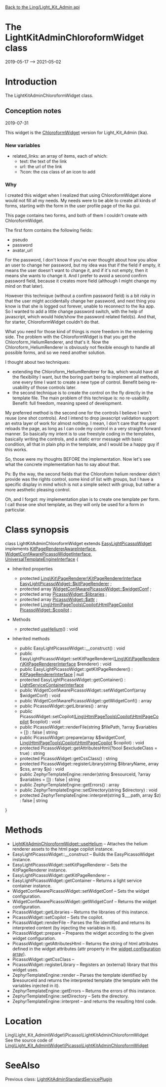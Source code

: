 [Back to the Ling/Light_Kit_Admin api](https://github.com/lingtalfi/Light_Kit_Admin/blob/master/doc/api/Ling/Light_Kit_Admin.md)



The LightKitAdminChloroformWidget class
================
2019-05-17 --> 2021-05-02






Introduction
============

The LightKitAdminChloroformWidget class.


Conception notes
-----------
2019-07-31


This widget is the [ChloroformWidget](https://github.com/lingtalfi/Light_Kit_BootstrapWidgetLibrary/blob/master/doc/pages/widget-variables-description.md#chloroformwidget) version for Light_Kit_Admin (lka).


### New variables

- related_links: an array of items, each of which:
     - text: the text of the link
     - url: the url of the link
     - ?icon: the css class of an icon to add




### Why


I created this widget when I realized that using ChloroformWidget alone would not fill all my needs.
My needs were to be able to create all kinds of forms, starting with the form in the user profile page
of the lka gui.

This page contains two forms, and both of them I couldn't create with ChloroformWidget.

The first form contains the following fields:

- pseudo
- password
- avatar_url

For the password, I don't know if you've ever thought about how you allow an user to change her password,
but my idea was that if the field if empty, it means the user doesn't want to change it, and if it's
not empty, then it means she wants to change it.
And I prefer to avoid a second confirm password field, because it creates more field (although I might
change my mind on that later).

However this technique (without a confirm password field) is a bit risky in that the user might accidentally
change her password, and next thing you know is that she is logged out forever, unable to reconnect to the lka
app.
So I wanted to add a little change password switch, with the help of javascript, which would hide/show the
password related field(s).
And that, for starter, ChloroformWidget couldn't do that.

What you need for those kind of things is more freedom in the rendering side.
The problem with the ChloroformWidget is that you get the Chloroform_HeliumRenderer, and that's it.
Now the Chloroform_HeliumRenderer is obviously not flexible enough to handle all possible forms,
and so we need another solution.

I thought about two techniques:
- extending the Chloroform_HeliumRenderer for lka, which would have all the flexibility I want, but the boring
part being to implement all methods, one every time I want to create a new type of control. Benefit being
re-usability of those controls later.
- the second technique is to create the control on the fly directly in the template file. The main problem
     of this technique is: no re-usability. Benefit: full freedom, meaning speed of development.

My preferred method is the second one for the controls I believe I won't reuse (one shot controls).
And I intend to drop javascript validation support: an extra layer of work for almost nothing.
I mean, I don't care that the user reloads the page, as long as I can code my control in a very straight
forward manner. So basically my intent is to use freestyle coding in the templates, basically writing the controls,
and a static error message with basic condition, all that in plain php in the template, and I would be a happy guy
if this works.

So, those were my thoughts BEFORE the implementation. Now let's see what the concrete implementation
has to say about that.

Ps: By the way, the second fields that the Chloroform helium renderer didn't provide was the rights control,
some kind of list with groups, but I have a specific display in mind which is not a simple select with group,
but rather a more aesthetic pleasing control.



Oh, and I forgot: my implementation plan is to create one template per form.
I call those one shot template, as they will only be used for a form in particular.



Class synopsis
==============


class <span class="pl-k">LightKitAdminChloroformWidget</span> extends [EasyLightPicassoWidget](https://github.com/lingtalfi/Kit_PicassoWidget/blob/master/doc/api/Ling/Kit_PicassoWidget/Widget/EasyLightPicassoWidget.md) implements [KitPageRendererAwareInterface](https://github.com/lingtalfi/Kit/blob/master/doc/api/Ling/Kit/PageRenderer/KitPageRendererAwareInterface.md), [WidgetConfAwarePicassoWidgetInterface](https://github.com/lingtalfi/Kit_PicassoWidget/blob/master/doc/api/Ling/Kit_PicassoWidget/Widget/WidgetConfAwarePicassoWidgetInterface.md), [UniversalTemplateEngineInterface](https://github.com/lingtalfi/UniversalTemplateEngine/blob/master/doc/api/Ling/UniversalTemplateEngine/UniversalTemplateEngineInterface.md) {

- Inherited properties
    - protected [Ling\Kit\PageRenderer\KitPageRendererInterface](https://github.com/lingtalfi/Kit/blob/master/doc/api/Ling/Kit/PageRenderer/KitPageRendererInterface.md) [EasyLightPicassoWidget::$kitPageRenderer](#property-kitPageRenderer) ;
    - protected array [WidgetConfAwarePicassoWidget::$widgetConf](#property-widgetConf) ;
    - protected array [PicassoWidget::$libraries](#property-libraries) ;
    - protected array [PicassoWidget::$attr](#property-attr) ;
    - protected [Ling\HtmlPageTools\Copilot\HtmlPageCopilot](https://github.com/lingtalfi/HtmlPageTools/blob/master/doc/api/Ling/HtmlPageTools/Copilot/HtmlPageCopilot.md) [PicassoWidget::$copilot](#property-copilot) ;

- Methods
    - protected [useHelium](https://github.com/lingtalfi/Light_Kit_Admin/blob/master/doc/api/Ling/Light_Kit_Admin/Widget/Picasso/LightKitAdminChloroformWidget/useHelium.md)() : void

- Inherited methods
    - public EasyLightPicassoWidget::__construct() : void
    - public EasyLightPicassoWidget::setKitPageRenderer([Ling\Kit\PageRenderer\KitPageRendererInterface](https://github.com/lingtalfi/Kit/blob/master/doc/api/Ling/Kit/PageRenderer/KitPageRendererInterface.md) $renderer) : void
    - public EasyLightPicassoWidget::getKitPageRenderer() : [KitPageRendererInterface](https://github.com/lingtalfi/Kit/blob/master/doc/api/Ling/Kit/PageRenderer/KitPageRendererInterface.md) | null
    - protected EasyLightPicassoWidget::getContainer() : [LightServiceContainerInterface](https://github.com/lingtalfi/Light/blob/master/doc/api/Ling/Light/ServiceContainer/LightServiceContainerInterface.md)
    - public WidgetConfAwarePicassoWidget::setWidgetConf(array $widgetConf) : void
    - public WidgetConfAwarePicassoWidget::getWidgetConf() : array
    - public PicassoWidget::getLibraries() : array
    - public PicassoWidget::setCopilot([Ling\HtmlPageTools\Copilot\HtmlPageCopilot](https://github.com/lingtalfi/HtmlPageTools/blob/master/doc/api/Ling/HtmlPageTools/Copilot/HtmlPageCopilot.md) $copilot) : void
    - public PicassoWidget::renderFile(string $filePath, ?array $variables = []) : false | string
    - public PicassoWidget::prepare(array &$widgetConf, [Ling\HtmlPageTools\Copilot\HtmlPageCopilot](https://github.com/lingtalfi/HtmlPageTools/blob/master/doc/api/Ling/HtmlPageTools/Copilot/HtmlPageCopilot.md) $copilot) : void
    - protected PicassoWidget::getAttributesHtml(?bool $excludeClass = true) : string
    - protected PicassoWidget::getCssClass() : string
    - protected PicassoWidget::registerLibrary(string $libraryName, array $css, array $js) : void
    - public ZephyrTemplateEngine::render(string $resourceId, ?array $variables = []) : false | string
    - public ZephyrTemplateEngine::getErrors() : array
    - public ZephyrTemplateEngine::setDirectory(string $directory) : void
    - protected ZephyrTemplateEngine::interpret(string $___path, array $z) : false | string

}






Methods
==============

- [LightKitAdminChloroformWidget::useHelium](https://github.com/lingtalfi/Light_Kit_Admin/blob/master/doc/api/Ling/Light_Kit_Admin/Widget/Picasso/LightKitAdminChloroformWidget/useHelium.md) &ndash; Attaches the helium renderer assets to the html page copilot instance.
- EasyLightPicassoWidget::__construct &ndash; Builds the EasyPicassoWidget instance.
- EasyLightPicassoWidget::setKitPageRenderer &ndash; Sets the KitPageRenderer instance.
- EasyLightPicassoWidget::getKitPageRenderer &ndash; 
- EasyLightPicassoWidget::getContainer &ndash; Returns a light service container instance.
- WidgetConfAwarePicassoWidget::setWidgetConf &ndash; Sets the widget configuration.
- WidgetConfAwarePicassoWidget::getWidgetConf &ndash; Returns the widget configuration.
- PicassoWidget::getLibraries &ndash; Returns the libraries of this instance.
- PicassoWidget::setCopilot &ndash; Sets the copilot.
- PicassoWidget::renderFile &ndash; Parses the file identified and returns its interpreted content (by injecting the variables in it).
- PicassoWidget::prepare &ndash; Prepares the widget according to the given widget configuration.
- PicassoWidget::getAttributesHtml &ndash; Returns the string of html attributes defined in the widget attributes (attr property in the [widget configuration array](https://github.com/lingtalfi/Kit_PicassoWidget#the-picasso-widget-array)).
- PicassoWidget::getCssClass &ndash; 
- PicassoWidget::registerLibrary &ndash; Registers an (external) library that this widget uses.
- ZephyrTemplateEngine::render &ndash; Parses the template identified by $resourceId and returns the interpreted template (the template with the variables injected in it).
- ZephyrTemplateEngine::getErrors &ndash; Returns the errors of this instance.
- ZephyrTemplateEngine::setDirectory &ndash; Sets the directory.
- ZephyrTemplateEngine::interpret &ndash; and returns the resulting html code.





Location
=============
Ling\Light_Kit_Admin\Widget\Picasso\LightKitAdminChloroformWidget<br>
See the source code of [Ling\Light_Kit_Admin\Widget\Picasso\LightKitAdminChloroformWidget](https://github.com/lingtalfi/Light_Kit_Admin/blob/master/Widget/Picasso/LightKitAdminChloroformWidget.php)



SeeAlso
==============
Previous class: [LightKitAdminStandardServicePlugin](https://github.com/lingtalfi/Light_Kit_Admin/blob/master/doc/api/Ling/Light_Kit_Admin/Service/LightKitAdminStandardServicePlugin.md)<br>
